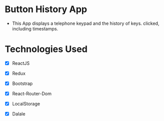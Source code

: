 # Button History App

- This App displays a telephone keypad and the history of keys.
  clicked, including timestamps.

# Technologies Used

- [x] ReactJS
- [x] Redux
- [x] Bootstrap
- [x] React-Router-Dom
- [x] LocalStorage
- [x]  Dalale


